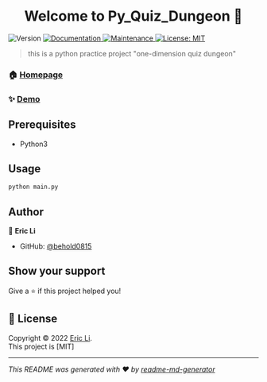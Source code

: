 <h1 align="center">Welcome to Py_Quiz_Dungeon 👋</h1>
<p>
  <img alt="Version" src="https://img.shields.io/badge/version-1.0.0-blue.svg?cacheSeconds=2592000" />
  <a href="https://github.com/behold0815/Py_Quiz_Dungeon/blob/master/README.md" target="_blank">
    <img alt="Documentation" src="https://img.shields.io/badge/documentation-yes-brightgreen.svg" />
  </a>
  <a href="" target="_blank">
    <img alt="Maintenance" src="https://img.shields.io/badge/Maintained%3F-yes-green.svg" />
  </a>
  <a href="" target="_blank">
    <img alt="License: MIT" src="https://img.shields.io/github/license/behold0815/Py_Quiz_Dungeon" />
  </a>
</p>

> this is a python practice project &#34;one-dimension quiz dungeon&#34;

### 🏠 [Homepage](https://github.com/behold0815/Py_Quiz_Dungeon/blob/master/README.md)

### ✨ [Demo](https://github.com/behold0815/Py_Quiz_Dungeon/blob/master/README.md)

## Prerequisites

- Python3

## Usage

```sh
python main.py
```

## Author

👤 **Eric Li**

* GitHub: [@behold0815](https://github.com/behold0815)

## Show your support

Give a ⭐️ if this project helped you!

## 📝 License

Copyright © 2022 [Eric Li](https://github.com/behold0815).<br />
This project is [MIT]

***
_This README was generated with ❤️ by [readme-md-generator](https://github.com/kefranabg/readme-md-generator)_
